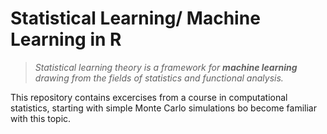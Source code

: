 # Statistical Learning/ Machine Learning in R
>*Statistical learning theory is a framework for **machine learning** drawing from the fields of statistics and functional analysis.*

This repository contains excercises from a course in computational statistics, starting with simple Monte Carlo simulations bo become familiar with this topic. 
